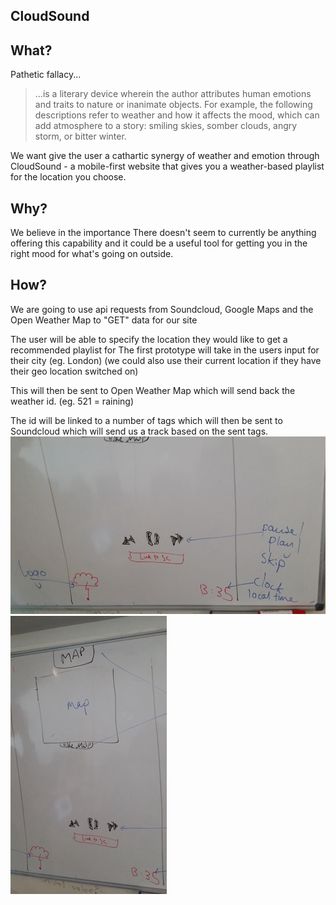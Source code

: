 ## CloudSound

## What?

Pathetic fallacy... 

>...is a literary device wherein the author attributes human emotions and traits to nature or inanimate objects. For example, the following descriptions refer to weather and how it affects the mood, which can add atmosphere to a story: smiling skies, somber clouds, angry storm, or bitter winter.

We want give the user a cathartic synergy of weather and emotion through CloudSound - a mobile-first website that gives you a weather-based playlist for the location you choose.

## Why?

We believe in the importance
There doesn't seem to currently be anything offering this capability and it could be a useful tool for getting you in the right mood for what's going on outside.

## How?

We are going to use api requests from Soundcloud, Google Maps and the Open Weather Map to "GET" data for our site

The user will be able to specify the location they would like to get a recommended playlist for
The first prototype will take in the users input for their city (eg. London)
(we could also use their current location if they have their geo location switched on)

This will then be sent to Open Weather Map which will send back the weather id. (eg. 521 = raining)

The id will be linked to a number of tags which will then be sent to Soundcloud which will send us a track based on the sent tags.
![wireframe](assets/wireframe.jpg)
![wireframe1](assets/wireframe1.jpg)
